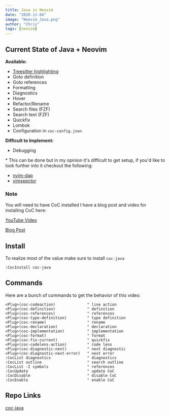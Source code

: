 ```yaml
---
title: Java in Neovim
date: "2020-11-04"
image: "Neovim_Java.png"
author: "Chris"
tags: [neovim]
---
```


## Current State of Java + Neovim

**Available:**

- [Treesitter highlighting](https://github.com/nvim-treesitter/nvim-treesitter)
- Goto definition
- Goto references
- Formatting
- Diagnostics
- Hover
- Refactor/Rename
- Search files (FZF)
- Search text (FZF)
- Quickfix
- Lombok
- Configuration in `coc-config.json`

**Difficult to Implement:**

- Debugging

\* This can be done but in my opinion it's difficult to get setup, if you'd like to look further into it checkout the following:

- [nvim-dap](https://github.com/mfussenegger/nvim-dap)
- [vimspector](https://github.com/puremourning/vimspector)

### Note

You will need to have CoC installed I have a blog post and video for installing CoC here:

[YouTube Video](https://www.youtube.com/watch?v=OXEVhnY621M)

[Blog Post](https://www.chrisatmachine.com/Neovim/04-vim-coc/)

## Install

To realize most of the value make sure to install `coc-java`

```
:CocInstall coc-java
```

## Commands

Here are a bunch of commands to get the behavior of this video:

```
<Plug>(coc-codeaction)              " line action
<Plug>(coc-definition)              " definition
<Plug>(coc-references)              " references
<Plug>(coc-type-definition)         " type definition
<Plug>(coc-rename)                  " rename
<Plug>(coc-declaration)             " declaration
<Plug>(coc-implementation)          " implementation
<Plug>(coc-format)                  " format
<Plug>(coc-fix-current)             " quickfix
<Plug>(coc-codelens-action)         " code lens
<Plug>(coc-diagnostic-next)         " next diagnostic
<Plug>(coc-diagnostic-next-error)   " next error
:CocList diagnostics                " diagnostics
:CocList outline                    " search outline
:CocList -I symbols                 " references
:CocUpdate                          " update CoC
:CocDisable                         " disable CoC
:CocEnable                          " enable CoC
```

## Repo Links

[coc-java](https://github.com/neoclide/coc-java)
